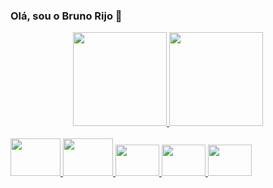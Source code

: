 ### Olá, sou o Bruno Rijo 👋

<div align="center">
  <a href="https://github.com/brunorijo">
  <img height="150em" src="https://github-readme-stats.vercel.app/api?username=brunorijo&show_icons=true&theme=vue&include_all_commits=true&count_private=true"/>
  <img height="150em" src="https://github-readme-stats.vercel.app/api/top-langs/?username=brunorijo&layout=compact&langs_count=7&theme=vue"/>
</div>
 
<div style="display: inline_block"><br>
  <img alignt="center" height="60" width="80" src="https://cdn.jsdelivr.net/gh/devicons/devicon/icons/java/java-original.svg" />
  <img alignt="center" height="60" width="80" src="https://cdn.jsdelivr.net/gh/devicons/devicon/icons/kotlin/kotlin-original-wordmark.svg" />          
  <img alignt="center" height="50" width="70" src="https://cdn.jsdelivr.net/gh/devicons/devicon/icons/intellij/intellij-original.svg" />
  <img alignt="center" height="50" width="70" src="https://cdn.jsdelivr.net/gh/devicons/devicon/icons/android/android-original.svg" /> 
  <img alignt="center" height="50" width="70" src="https://cdn.jsdelivr.net/gh/devicons/devicon/icons/postgresql/postgresql-original-wordmark.svg" />
          

</div> 
<!--
##### Sobre mim:

- 🔭 I’m currently working on ...
- 🌱 I’m currently learning ...
- 👯 I’m looking to collaborate on ...
- 🤔 I’m looking for help with ...
- 💬 Ask me about ...
- 📫 How to reach me: ...
- 😄 Pronouns: ...
- ⚡ Fun fact: ...
-->
